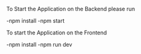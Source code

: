 
To Start the Application on the Backend please run

-npm install -npm start

To start the Application on the Frontend

-npm install -npm run dev
